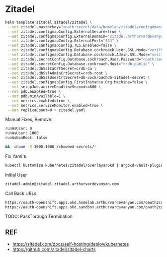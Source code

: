 # Zitadel

```bash
helm template zitadel zitadel/zitadel \
 --set zitadel.masterkey="<path:secret/data/homelab/zitadel/config#masterkey>" \
 --set zitadel.configmapConfig.ExternalSecure=true \
 --set zitadel.configmapConfig.ExternalDomain="zitadel.arthurvardevanyan.com" \
 --set zitadel.configmapConfig.ExternalPort="443" \
 --set zitadel.configmapConfig.TLS.Enabled=false \
 --set zitadel.configmapConfig.Database.cockroach.User.SSL.Mode="verify-full" \
 --set zitadel.configmapConfig.Database.cockroach.Admin.SSL.Mode="verify-full" \
 --set zitadel.secretConfig.Database.cockroach.User.Password="<path:secret/data/homelab/zitadel/config#db-password>" \
 --set zitadel.secretConfig.Database.cockroach.Host="crdb-public" \
 --set zitadel.dbSslCaCrtSecret=crdb-ca \
 --set zitadel.dbSslAdminCrtSecret=crdb-root \
 --set zitadel.dbSslUserCrtSecret=db-cockroachdb-zitadel-secret \
 --set zitadel.configmapConfig.FirstInstance.Org.Machine=false \
 --set setupJob.activeDeadlineSeconds=600 \
 --set pdb.enabled=true \
 --set pdb.minAvailable=1 \
 --set metrics.enabled=true \
 --set metrics.serviceMonitor.enabled=true \
 --set replicaCount=0 > zitadel.yaml
```

Manual Fixes, Remove:

```bash
runAsUser: 0
runAsUser: 1000
runAsNonRoot: false

&&  chown -R 1000:1000 /chowned-secrets/*
```

Fix Yaml's

```bash
kubectl kustomize kubernetes/zitadel/overlays/okd | argocd-vault-plugin generate - | kubectl apply -f -
```

Initial User

```bash
zitadel-admin@zitadel.zitadel.arthurvardevanyan.com
```

Call Back URLs

```bash
https://oauth-openshift.apps.okd.homelab.arthurvardevanyan.com/oauth2callback/zitadel
https://oauth-openshift.apps.okd.sandbox.arthurvardevanyan.com/oauth2callback/zitadel
```

TODO: PassThrough Termination

## REF

- <https://zitadel.com/docs/self-hosting/deploy/kubernetes>
- <https://github.com/zitadel/zitadel-charts>
